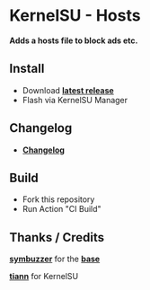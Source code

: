 # KernelSU - Hosts

**Adds a hosts file to block ads etc.**

## Install
- Download **[latest release](https://github.com/SchweGELBin/hosts_kernelsu/releases/latest/download/KSU-Hosts.zip)**
- Flash via KernelSU Manager

## Changelog
- **[Changelog](https://github.com/SchweGELBin/hosts_kernelsu/blob/master/CHANGELOG.md)**

## Build
- Fork this repository
- Run Action "CI Build"

## Thanks / Credits
**[symbuzzer](https://github.com/symbuzzer)** for the **[base](https://github.com/symbuzzer/systemless-hosts-KernelSU-module)**

**[tiann](https://github.com/tiann)** for KernelSU
